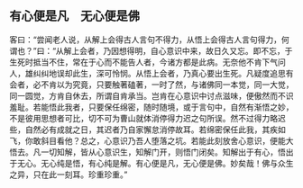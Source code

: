 ##  有心便是凡　无心便是佛

客曰：“尝闻老人说，从解上会得古人言句不得力，从悟上会得古人言句得力，何谓也？”曰：“从解上会者，乃因想得明，自心意识中来，故日久又忘。即不忘，于生死时抵当不住，常在于心而不能告人者，今诸方都是此病。无奈他不肯下气问人，雄纠纠地误却此生，深可怜悯。从悟上会者，乃真心要出生死。凡疑度追思有会者，必不肯以为究竟，只要触著磕著，一时了然，与诸佛同一本觉，同一大觉，同一圆觉，方肯自休去，所谓自肯承当。岂肯在心意识中讨点滋味，便傲然而不识羞耻。若能悟此我者，只要保任绵密，随时随境，或于言句中，自然有渐悟之妙，不是彼用思想者可比，切不可为曹山就体消停得力迟之句所误。然不过得力略迟些，自然必有成就之日，其迟者乃自家懈怠消停故耳。若绵密保任此我，其疾如飞，你敢斜目看他？总之，心意识乃吾人堕落之坑。若能此刻放舍心意识，便能大悟去。凡一切知解，皆从心意识生，知解门开，则悟门闭矣。知解出于有心，悟出于无心。无心纯是悟，有心纯是解。有心便是凡，无心便是佛。妙矣哉！佛与众生之异，只在此一刻耳。珍重珍重。”
